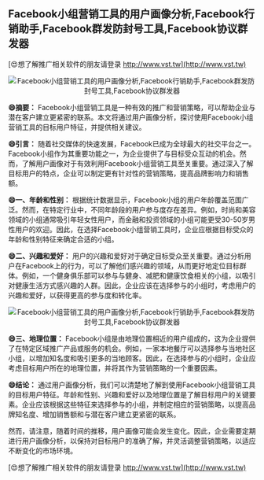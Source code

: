 ## **Facebook小组营销工具的用户画像分析,Facebook行销助手,Facebook群发防封号工具,Facebook协议群发器**

[😍想了解推广相关软件的朋友请登录 http://www.vst.tw](http://www.vst.tw)

 <center><img src="https://vst.tw/MP4/tuiguang/png/1.png" alt="Facebook小组营销工具的用户画像分析,Facebook行销助手,Facebook群发防封号工具,Facebook协议群发器"></center>

**😄摘要：**
Facebook小组营销工具是一种有效的推广和营销策略，可以帮助企业与潜在客户建立更紧密的联系。本文将通过用户画像分析，探讨使用Facebook小组营销工具的目标用户特征，并提供相关建议。

**😄引言：**
随着社交媒体的快速发展，Facebook已成为全球最大的社交平台之一。Facebook小组作为其重要功能之一，为企业提供了与目标受众互动的机会。然而，了解用户画像对于有效利用Facebook小组营销工具至关重要。通过深入了解目标用户的特点，企业可以制定更有针对性的营销策略，提高品牌影响力和销售额。

**😄一、年龄和性别：**
根据统计数据显示，Facebook小组的用户年龄覆盖范围广泛。然而，在特定行业中，不同年龄段的用户参与度存在差异。例如，时尚和美容领域的小组通常吸引年轻女性用户，而金融和投资领域的小组可能更受30-50岁男性用户的欢迎。因此，在选择Facebook小组营销工具时，企业应根据目标受众的年龄和性别特征来确定合适的小组。

**😄二、兴趣和爱好：**
用户的兴趣和爱好对于确定目标受众至关重要。通过分析用户在Facebook上的行为，可以了解他们感兴趣的领域，从而更好地定位目标群体。例如，一个健身俱乐部可以参与与健身、减肥和健康饮食相关的小组，以吸引对健康生活方式感兴趣的人群。因此，企业应该在选择参与的小组时，考虑用户的兴趣和爱好，以获得更高的参与度和转化率。

 <center><img src="https://vst.tw/MP4/tuiguang/png/7.png" alt="Facebook小组营销工具的用户画像分析,Facebook行销助手,Facebook群发防封号工具,Facebook协议群发器"></center>

**😄三、地理位置：**
Facebook小组是由地理位置相近的用户组成的，这为企业提供了在特定区域推广产品或服务的机会。例如，一家本地餐厅可以选择参与当地社区小组，以增加知名度和吸引更多的当地顾客。因此，在选择参与的小组时，企业应考虑目标用户所在的地理位置，并将其作为营销策略的一个重要因素。

**😄结论：**
通过用户画像分析，我们可以清楚地了解到使用Facebook小组营销工具的目标用户特征。年龄和性别、兴趣和爱好以及地理位置是了解目标用户的关键要素。企业应该根据这些特征来选择参与的小组，并制定相应的营销策略，以提高品牌知名度、增加销售额和与潜在客户建立更紧密的联系。

然而，请注意，随着时间的推移，用户画像可能会发生变化。因此，企业需要定期进行用户画像分析，以保持对目标用户的准确了解，并灵活调整营销策略，以适应不断变化的市场环境。

[😍想了解推广相关软件的朋友请登录 http://www.vst.tw](http://www.vst.tw)



